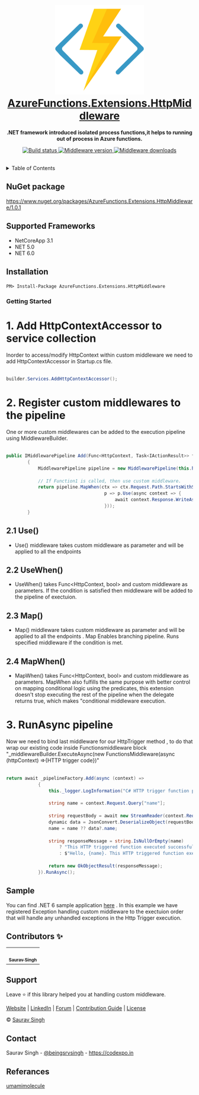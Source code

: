 ﻿<div id=top></div>
<h1 align="center"><a href="https://codexpo.in/" target="blank"><img height="240" src="./assets/logo.png"/><br/>AzureFunctions.Extensions.HttpMiddleware</a></h1>

<p align="center">
  <b>.NET framework introduced isolated process functions,it helps to running out of process in Azure functions. </b>
</p>

<p align="center">  

<a href="https://github.com/codexpoofficial/AzureFunctions.Extensions.HttpMiddleware/actions/workflows">
<img src="https://github.com/codexpoofficial/AzureFunctions.Extensions.HttpMiddleware/actions/workflows/build.yml/badge.svg" alt="Build status"/>
</a>

<a href="https://www.nuget.org/packages/AzureFunctions.Extensions.HttpMiddleware">
<img src="https://img.shields.io/nuget/v/AzureFunctions.Extensions.HttpMiddleware.svg" alt="Middleware version"/>
</a>


<a href="https://www.nuget.org/packages/AzureFunctions.Extensions.HttpMiddleware">
<img src="https://img.shields.io/nuget/dt/AzureFunctions.Extensions.HttpMiddleware.svg" alt="Middleware downloads"/>
</a>

</p>

<br/>

<details>
  <summary>Table of Contents</summary>
  <ol>
	<li><a href="#nugetpackage">NuGet package</a></li>
    <li><a href="#supportedframeworks">Supported Frameworks</a></li>
    <li><a href="#installation">Getting Started</a></li>    
	  <li><a href="#custommiddleware">Add custom middleware</a></li>
    <li><a href="#samples">Samples</a></li>
    <li><a href="#contact">Contact</a></li>
    <li><a href="#contributors">Contributors</a></li>
  </ol>
</details>

<a name="nugetpackage" />

## NuGet package

https://www.nuget.org/packages/AzureFunctions.Extensions.HttpMiddleware/1.0.1

<a name="supportedframeworks" />

## Supported Frameworks

 - NetCoreApp 3.1
 - NET 5.0
 - NET 6.0

## Installation

`PM> Install-Package AzureFunctions.Extensions.HttpMiddleware`

### Getting Started

# 1. Add HttpContextAccessor to service collection

Inorder to access/modify HttpContext within custom middleware we need to add HttpContextAccessor in Startup.cs file.

```cs

builder.Services.AddHttpContextAccessor();

```

<a name="custommiddleware" />

# 2. Register custom middlewares to the pipeline

One or more custom middlewares can be added to the execution pipeline using MiddlewareBuilder. 


```cs

public IMiddlewarePipeline Add(Func<HttpContext, Task<IActionResult>> func)
        {
            MiddlewarePipeline pipeline = new MiddlewarePipeline(this.httpContextAccessor);

            // If Function1 is called, then use custom middleware.
            return pipeline.MapWhen(ctx => ctx.Request.Path.StartsWithSegments("/api/Function1"),
                                     p => p.Use(async context => {
                                         await context.Response.WriteAsync("hello custom middleware");
                                     }));
        }

```

## 2.1 Use() 

 - Use() middleware takes custom middleware as parameter and will be applied to all the endpoints 

## 2.2 UseWhen()

 - UseWhen() takes Func<HttpContext, bool> and custom middleware as parameters. If the condition is satisfied then middleware will be added to the pipeline 
 of exectuion.

## 2.3 Map() 

 - Map() middleware takes custom middleware as parameter and will be applied to all the endpoints . Map Enables branching pipeline. Runs specified middleware if the condition is met.

## 2.4 MapWhen()

 - MapWhen() takes Func<HttpContext, bool> and custom middleware as parameters. MapWhen also fulfills the same purpose with better control on mapping conditional logic using the predicates, this extension doesn't stop executing the rest of the pipeline when the delegate returns true, which makes "conditional middleware execution. 


# 3. RunAsync pipeline

Now we need to bind last middleware for our HttpTrigger method , to do that wrap our existing code inside Functionsmiddleware block "_middlewareBuilder.ExecuteAsync(new FunctionsMiddleware(async (httpContext) =>{HTTP trigger code})"

```cs
 
return await _pipelineFactory.Add(async (context) =>
            {
                this._logger.LogInformation("C# HTTP trigger function processed a request.");

                string name = context.Request.Query["name"];

                string requestBody = await new StreamReader(context.Request.Body).ReadToEndAsync();
                dynamic data = JsonConvert.DeserializeObject(requestBody);
                name = name ?? data?.name;

                string responseMessage = string.IsNullOrEmpty(name)
                    ? "This HTTP triggered function executed successfully."
                    : $"Hello, {name}. This HTTP triggered function executed successfully.";

                return new OkObjectResult(responseMessage);
            }).RunAsync();

```

<a name="samples" />

## Sample

You can find .NET 6 sample application [here](https://github.com/Codexpoofficial/AzureFunctions.Extensions.HttpMiddleware/sample) . In this example we have registered Exception handling custom middleware to the exectuion order that
will handle any unhandled exceptions in the Http Trigger execution.


<a name="contributors" />

## Contributors ✨


<table>
  <tr>
    <td align="center"><a href="https://linkedin.com/beingsrvsingh"><img src="https://pbs.twimg.com/profile_images/1441783349832400911/eyYQC5NT_400x400.jpg" width="100px;" alt=""/><br /><sub><b>Saurav Singh</b></sub></a><br /></td>
  </tr>
</table>



## Support

Leave ⭐ if this library helped you at handling custom middleware.

[Website](https://codexpo.in) | [LinkedIn](https://www.linkedin.com/in/beingsrvsingh/) | [Forum](https://github.com/Codexpoofficial/AzureFunctions.Extensions.HttpMiddleware/discussions) | [Contribution Guide](CONTRIBUTING.md) | [License](LICENSE.txt)

&copy; [Saurav Singh](https://github.com/beingsrvsingh)


## Contact

Saurav Singh - [@beingsrvsingh](https://www.linkedin.com/in/beingsrvsingh/) - https://codexpo.in 


## Referances

<a href="https://github.com/umamimolecule/azure-functions-http-middleware">umamimolecule</a>